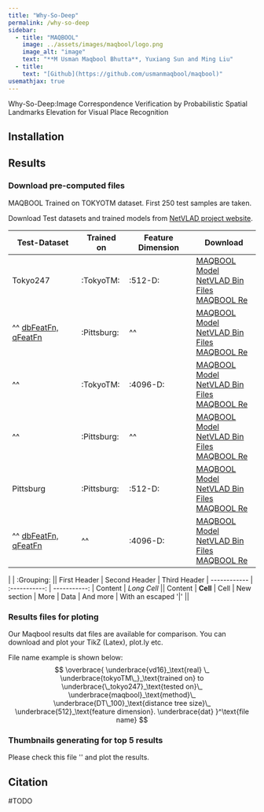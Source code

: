 ```yaml
---
title: "Why-So-Deep"
permalink: /why-so-deep
sidebar:
  - title: "MAQBOOL"
    image: ../assets/images/maqbool/logo.png
    image_alt: "image"
    text: "**M Usman Maqbool Bhutta**, Yuxiang Sun and Ming Liu"
  - title: 
    text: "[Github](https://github.com/usmanmaqbool/maqbool)"
usemathjax: true
---
```


Why-So-Deep:Image Correspondence Verification by Probabilistic Spatial Landmarks Elevation for Visual Place Recognition
## Installation

## Results

### Download pre-computed files

MAQBOOL Trained on TOKYOTM dataset. First 250 test samples are taken.

Download Test datasets and trained models from [NetVLAD project website](https://www.di.ens.fr/willow/research/netvlad/).

Test-Dataset               | Trained on        | Feature Dimension |      Download 
---------------------------|-------------------|-------------------|-------------
Tokyo247                   | :TokyoTM:         | :512-D:           |  [MAQBOOL Model](#) <br> [NetVLAD Bin Files](#) <br> [MAQBOOL Re](#)           
^^ [dbFeatFn, qFeatFn](#)  | :Pittsburg:       |  ^^               |  [MAQBOOL Model](#) <br> [NetVLAD Bin Files](#) <br> [MAQBOOL Re](#) 
^^                         | :TokyoTM:         | :4096-D:          |  [MAQBOOL Model](#) <br> [NetVLAD Bin Files](#) <br> [MAQBOOL Re](#) 
^^                         | :Pittsburg:       | ^^                |  [MAQBOOL Model](#) <br> [NetVLAD Bin Files](#) <br> [MAQBOOL Re](#) 
Pittsburg               | :Pittsburg:       | :512-D:           |  [MAQBOOL Model](#) <br> [NetVLAD Bin Files](#) <br> [MAQBOOL Re](#) 
^^ [dbFeatFn, qFeatFn](#)  | ^^                | :4096-D:          |  [MAQBOOL Model](#) <br> [NetVLAD Bin Files](#) <br> [MAQBOOL Re](#) 



|             |          :Grouping:           ||
First Header  | Second Header | Third Header |
 ------------ | :-----------: | -----------: |
Content       |          *Long Cell*        ||
Content       |   **Cell**    |         Cell |
New section   |     More      |         Data |
And more      | With an escaped '\|'         ||  


### Results files for ploting

Our Maqbool results dat files are available for comparison. You can download and plot your TikZ (Latex), plot.ly etc.

File name example is shown below:
$$
\overbrace{
    \underbrace{vd16}_\text{real} \_
    \underbrace{tokyoTM\_}_\text{trained on} to
    \underbrace{\_tokyo247}_\text{tested on}\_
    \underbrace{maqbool}_\text{method}\_
    \underbrace{DT\_100}_\text{distance tree size}\_
    \underbrace{512}_\text{feature dimension}.
    \underbrace{dat}
   }^\text{file name}
$$



### Thumbnails generating for top 5 results

Please check this file '' and plot the results.

## Citation 

#TODO